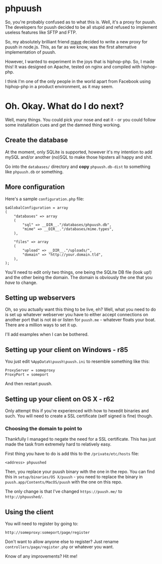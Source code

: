 # phpuush

So, you're probably confused as to what this is. Well, it's a proxy for puush. The developers for puush decided to be all stupid and refused to implement useless features like SFTP and FTP.

So, my absolutely brilliant friend [mave](https://github.com/mave) decided to write a new proxy for puush in node.js. This, as far as we know, was the first alternative implementation of puush.

However, I wanted to experiment in the joys that is hiphop-php. So, I made this! It was designed on Apache, tested on nginx and compiled with hiphop-php.

I think I'm one of the only people in the world apart from Facebook using hiphop-php in a product environment, as it may seem.

# Oh. Okay. What do I do next?

Well, many things. You could pick your nose and eat it - or you could follow some installation cues and get the damned thing working.

## Create the database

At the moment, only SQLite is supported, however it's my intention to add mySQL and/or another (no)SQL to make those hipsters all happy and shit.

Go into the `databases/` directory and **copy** `phpuush.db-dist` to something like `phpuush.db` or something.

## More configuration

Here's a sample `configuration.php` file:

    $aGlobalConfiguration = array
    (
        "databases" => array
        (
            "sql" => __DIR__."/databases/phpuush.db",
            "mime" => __DIR__."/databases/mime.types",
        ),
        
        "files" => array
        (
            "upload" => __DIR__."/uploads/",
            "domain" => "http://your.domain.tld",
        ),
    );

You'll need to edit only two things, one being the SQLite DB file (look up!) and the other being the domain. The domain is obviously the one that you *have* to change.

## Setting up webservers

Oh, so you actually want this thing to be live, eh? Well, what you need to do is set up whatever webserver you have to either accept connections on another port that is not `80` or listen for `puush.me` - whatever floats your boat. There are a million ways to set it up.

I'll add examples when I can be bothered.

## Setting up your client on Windows - r85

You just edit `%AppData%\puush\puush.ini` to resemble something like this:

    ProxyServer = someproxy
    ProxyPort = someport

And then restart puush.

## Setting up your client on OS X - r62

Only attempt this if you're experienced with how to hexedit binaries and such. You will need to create a SSL certificate (self signed is fine) though.

### Choosing the domain to point to

Thankfully I managed to negate the need for a SSL certificate. This has just made the task from extremely hard to relatively easy.

First thing you have to do is add this to the `/private/etc/hosts` file:

    <address> phpuushed

Then, you replace your puush binary with the one in the repo. You can find this in
`setup/binaries/OS X/puush` - you need to replace the binary in
`puush.app/Contents/MacOS/puush` with the one on this repo.

The only change is that I've changed `https://puush.me/` to `http://phpuushed/`.

## Using the client

You will need to register by going to:

`http://someproxy:someport/page/register`

Don't want to allow anyone else to register? Just rename `controllers/page/register.php` or whatever you want.

Know of any improvements? Hit me!